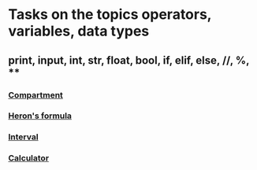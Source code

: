 # Tasks on the topics operators, variables, data types

## print, input, int, str, float, bool, if, elif, else, //, %, **

### [Compartment](https://github.com/ZabiyakaDaniil/Python/tree/main/Tasks/Python%20programming/Operators.%20Variables.%20Data%20types/Compartment)

### [Heron's formula](https://github.com/ZabiyakaDaniil/Python/tree/main/Tasks/Python%20programming/Operators.%20Variables.%20Data%20types/Heron's%20formula)

### [Interval](https://github.com/ZabiyakaDaniil/Python/tree/main/Tasks/Python%20programming/Operators.%20Variables.%20Data%20types/Interval)

### [Calculator](https://github.com/ZabiyakaDaniil/Python/tree/main/Tasks/Python%20programming/Operators.%20Variables.%20Data%20types/Calculator)
